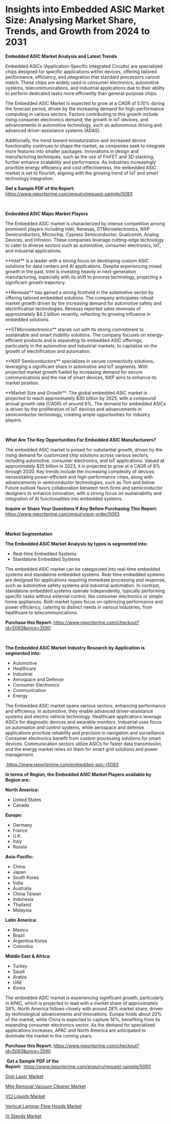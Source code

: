 <p><h1>Insights into Embedded ASIC Market Size: Analysing Market Share, Trends, and Growth from 2024 to 2031</h1></p><p><strong>Embedded ASIC Market Analysis and Latest Trends</strong></p>
<p><p>Embedded ASICs (Application-Specific Integrated Circuits) are specialized chips designed for specific applications within devices, offering tailored performance, efficiency, and integration that standard processors cannot match. These chips are widely used in consumer electronics, automotive systems, telecommunications, and industrial applications due to their ability to perform dedicated tasks more efficiently than general-purpose chips.</p><p>The Embedded ASIC Market is expected to grow at a CAGR of 5.10% during the forecast period, driven by the increasing demand for high-performance computing in various sectors. Factors contributing to this growth include rising consumer electronics demand, the growth in IoT devices, and advancements in automotive technology, such as autonomous driving and advanced driver-assistance systems (ADAS). </p><p>Additionally, the trend toward miniaturization and increased device functionality continues to shape the market, as companies seek to integrate more features into smaller packages. Innovations in design and manufacturing techniques, such as the use of FinFET and 3D stacking, further enhance scalability and performance. As industries increasingly prioritize energy efficiency and cost-effectiveness, the embedded ASIC market is set to flourish, aligning with the growing trend of IoT and smart technology integration.</p></p>
<p><strong>Get a Sample PDF of the Report:&nbsp;</strong> <a href="https://www.reportprime.com/enquiry/request-sample/5093">https://www.reportprime.com/enquiry/request-sample/5093</a></p>
<p>&nbsp;</p>
<p><strong>Embedded ASIC Major Market Players</strong></p>
<p><p>The Embedded ASIC market is characterized by intense competition among prominent players including Intel, Renesas, STMicroelectronics, NXP Semiconductors, Microchip, Cypress Semiconductor, Qualcomm, Analog Devices, and Infineon. These companies leverage cutting-edge technology to cater to diverse sectors such as automotive, consumer electronics, IoT, and industrial applications.</p><p>**Intel** is a leader with a strong focus on developing custom ASIC solutions for data centers and AI applications. Despite experiencing mixed growth in the past, Intel is investing heavily in next-generation manufacturing, especially with its shift to process technology, projecting a significant growth trajectory.</p><p>**Renesas** has gained a strong foothold in the automotive sector by offering tailored embedded solutions. The company anticipates robust market growth driven by the increasing demand for automotive safety and electrification technologies. Renesas reported sales revenues of approximately $4.2 billion recently, reflecting its growing influence in embedded solutions.</p><p>**STMicroelectronics** stands out with its strong commitment to sustainable and smart mobility solutions. The company focuses on energy-efficient products and is expanding its embedded ASIC offerings, particularly in the automotive and industrial markets, to capitalize on the growth of electrification and automation.</p><p>**NXP Semiconductors** specializes in secure connectivity solutions, leveraging a significant share in automotive and IoT segments. With projected market growth fueled by increasing demand for secure communications and the rise of smart devices, NXP aims to enhance its market position.</p><p>**Market Size and Growth**: The global embedded ASIC market is projected to reach approximately $30 billion by 2025, with a compound annual growth rate (CAGR) of around 8%. The demand for embedded ASICs is driven by the proliferation of IoT devices and advancements in semiconductor technology, creating ample opportunities for industry players.</p></p>
<p>&nbsp;</p>
<p><strong>What Are The Key Opportunities For Embedded ASIC Manufacturers?</strong></p>
<p><p>The embedded ASIC market is poised for substantial growth, driven by the rising demand for customized chip solutions across various sectors, including automotive, consumer electronics, and IoT applications. Valued at approximately $25 billion in 2023, it is projected to grow at a CAGR of 8% through 2030. Key trends include the increasing complexity of devices necessitating power-efficient and high-performance chips, along with advancements in semiconductor technologies, such as 7nm and below. Future outlook favors collaboration between tech firms and semiconductor designers to enhance innovation, with a strong focus on sustainability and integration of AI functionalities into embedded systems.</p></p>
<p><strong>Inquire or Share Your Questions If Any Before Purchasing This Report:</strong> <a href="https://www.reportprime.com/enquiry/pre-order/5093">https://www.reportprime.com/enquiry/pre-order/5093</a></p>
<p>&nbsp;</p>
<p><strong>Market Segmentation</strong></p>
<p><strong>The Embedded ASIC Market Analysis by types is segmented into:</strong></p>
<p><ul><li>Real-time Embedded Systems</li><li>Standalone Embedded Systems</li></ul></p>
<p><p>The embedded ASIC market can be categorized into real-time embedded systems and standalone embedded systems. Real-time embedded systems are designed for applications requiring immediate processing and response, such as automotive safety systems and industrial automation. In contrast, standalone embedded systems operate independently, typically performing specific tasks without external control, like consumer electronics or simple home appliances. Both market types focus on optimizing performance and power efficiency, catering to distinct needs in various industries, from healthcare to telecommunications.</p></p>
<p><strong>Purchase this Report:&nbsp;</strong><a href="https://www.reportprime.com/checkout?id=5093&price=3590">https://www.reportprime.com/checkout?id=5093&price=3590</a></p>
<p>&nbsp;</p>
<p><strong>The Embedded ASIC Market Industry Research by Application is segmented into:</strong></p>
<p><ul><li>Automotive</li><li>Healthcare</li><li>Industrial</li><li>Aerospace and Defense</li><li>Consumer Electronics</li><li>Communication</li><li>Energy</li></ul></p>
<p><p>The Embedded ASIC market spans various sectors, enhancing performance and efficiency. In automotive, they enable advanced driver-assistance systems and electric vehicle technology. Healthcare applications leverage ASICs for diagnostic devices and wearable monitors. Industrial uses focus on automation and control systems, while aerospace and defense applications prioritize reliability and precision in navigation and surveillance. Consumer electronics benefit from custom processing solutions for smart devices. Communication sectors utilize ASICs for faster data transmission, and the energy market relies on them for smart grid solutions and power management.</p></p>
<p><a href="https://www.reportprime.com/embedded-asic-r5093">&nbsp;https://www.reportprime.com/embedded-asic-r5093</a></p>
<p><strong>In terms of Region, the Embedded ASIC Market Players available by Region are:</strong></p>
<p>
    <p> <strong> North America: </strong>
        <ul>
            <li>United States</li>
            <li>Canada</li>
        </ul>
        </p> 
    <p> <strong> Europe: </strong>
        <ul>
            <li>Germany</li>
            <li>France</li>
            <li>U.K.</li>
            <li>Italy</li>
            <li>Russia</li>
        </ul>
        </p> 
    <p> <strong> Asia-Pacific: </strong>
        <ul>
            <li>China</li>
            <li>Japan</li>
            <li>South Korea</li>
            <li>India</li>
            <li>Australia</li>
            <li>China Taiwan</li>
            <li>Indonesia</li>
            <li>Thailand</li>
            <li>Malaysia</li>
        </ul>
        </p> 
    <p> <strong> Latin America: </strong>
        <ul>
            <li>Mexico</li>
            <li>Brazil</li>
            <li>Argentina Korea</li>
            <li>Colombia</li>
        </ul>
        </p> 
    <p> <strong> Middle East & Africa: </strong>
        <ul>
            <li>Turkey</li>
            <li>Saudi</li>
            <li>Arabia</li>
            <li>UAE</li>
            <li>Korea</li>
        </ul>
    </p>
    </p>
<p><p>The embedded ASIC market is experiencing significant growth, particularly in APAC, which is projected to lead with a market share of approximately 38%. North America follows closely with around 28% market share, driven by technological advancements and innovations. Europe holds about 20% of the market, while China is expected to capture 14%, benefiting from its expanding consumer electronics sector. As the demand for specialized applications increases, APAC and North America are anticipated to dominate the market in the coming years.</p></p>
<p><strong>Purchase this Report: </strong><a href="https://www.reportprime.com/checkout?id=5093&price=3590">https://www.reportprime.com/checkout?id=5093&price=3590</a></p>
<p>&nbsp;<strong>Get a Sample PDF of the Report:&nbsp;&nbsp;</strong><a href="https://www.reportprime.com/enquiry/request-sample/5093">https://www.reportprime.com/enquiry/request-sample/5093</a></p>
<p><strong></strong></p>
<p><p><a href="https://issuu.com/reportprime-2/docs/disk-laser-market-size-2030.pptx_f4ee6e7e8face6">Disk Laser Market</a></p><p><a href="https://www.linkedin.com/pulse/global-mite-removal-vacuum-cleaner-market-status-2024--bjqif?trackingId=Y26E6QGYRTadrAlFWCGRTw%3D%3D">Mite Removal Vacuum Cleaner Market</a></p><p><a href="https://issuu.com/reportprime-2/docs/vci-liquids-market-size-2030.pptx_a3b05a6e58115f">VCI Liquids Market</a></p><p><a href="https://www.linkedin.com/pulse/charting-future-comprehensive-analysis-global-vertical-laminar-xmtoe?trackingId=TWBDd6ziSL2Py0NHY%2F0wUA%3D%3D">Vertical Laminar Flow Hoods Market</a></p><p><a href="https://www.linkedin.com/pulse/iv-stands-market-emerging-trends-future-prospects-period-lmoze?trackingId=1%2BI38M6WSPaY6XT8zAIP9g%3D%3D">IV Stands Market</a></p></p>